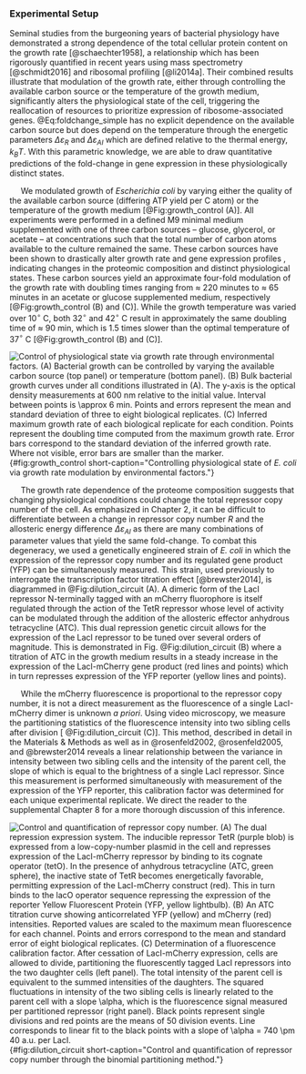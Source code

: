 ### Experimental Setup
Seminal studies from the burgeoning years of bacterial physiology have
demonstrated a strong dependence of the total cellular protein content on the
growth rate [@schaechter1958], a relationship which has been rigorously
quantified in recent years using mass spectrometry [@schmidt2016] and
ribosomal profiling [@li2014a]. Their combined results illustrate that
modulation of the growth rate, either through controlling the available
carbon source or the temperature of the growth medium, significantly alters
the physiological state of the cell, triggering the reallocation of resources
to prioritize expression of ribosome-associated genes. @Eq:foldchange_simple
has no explicit dependence on the available carbon source but does depend on
the temperature through the energetic parameters $\Delta\varepsilon_{R}$ and
$\Delta\varepsilon_{AI}$ which are defined relative to the thermal energy,
$k_BT$. With this parametric knowledge, we are able to draw quantitative
predictions of the fold-change in gene expression in these physiologically
distinct states.

&nbsp;&nbsp;&nbsp;&nbsp;&nbsp;We modulated growth of *Escherichia coli* by
varying either the quality of the available carbon source (differing ATP
yield per C atom) or the temperature of the growth medium
[@Fig:growth_control (A)]. All experiments were performed in a defined M9
minimal medium supplemented with one of three carbon sources – glucose,
glycerol, or acetate – at concentrations such that the total number of carbon
atoms available to the culture remained the same. These carbon sources have
been shown to drastically alter growth rate and gene expression profiles ,
indicating changes in the proteomic composition and distinct physiological
states. These carbon sources yield an approximate four-fold modulation of the
growth rate with doubling times ranging from $\approx$ 220 minutes to
$\approx$ 65 minutes in an acetate or glucose supplemented medium,
respectively [@Fig:growth_control (B) and (C)]. While the growth temperature
was varied over 10$^\circ$ C, both 32$^\circ$ and 42$^\circ$ C result in
approximately the same doubling time of $\approx$ 90 min, which is 1.5 times
slower than the optimal temperature of 37$^\circ$ C [@Fig:growth_control (B)
and (C)\].

![**Control of physiological state via growth rate through environmental
factors.** (A) Bacterial growth can be controlled by varying the available
carbon source (top panel) or temperature (bottom panel). (B) Bulk bacterial
growth curves under all conditions illustrated in (A). The y-axis is the
optical density measurements at 600 nm relative to the initial value.
Interval between points is $\approx$ 6 min. Points and errors represent the
mean and standard deviation of three to eight biological replicates. (C)
Inferred maximum growth rate of each biological replicate for each condition.
Points represent the doubling time computed from the maximum growth rate.
Error bars correspond to the standard deviation of the inferred growth rate.
Where not visible, error bars are smaller than the
marker.](ch4_fig1){#fig:growth_control short-caption="Controlling
physiological state of *E. coli* via growth rate modulation by environmental
factors."}

&nbsp;&nbsp;&nbsp;&nbsp;&nbsp;The growth rate dependence of the proteome
composition suggests that changing physiological conditions could change the
total repressor copy number of the cell. As emphasized in Chapter 2, it can
be difficult to differentiate between a change in repressor copy number $R$
and the allosteric energy difference $\Delta\varepsilon_{AI}$ as there are
many combinations of parameter values that yield the same fold-change. To
combat this degeneracy, we used a genetically engineered strain of *E. coli*
in which the expression of the repressor copy number and its regulated gene
product (YFP) can be simultaneously measured. This strain, used previously to
interrogate the transcription factor titration effect [@brewster2014], is
diagrammed in @Fig:dilution_circuit (A). A dimeric form of the LacI repressor
N-terminally tagged with an mCherry fluorophore is itself regulated through
the action of the TetR repressor whose level of activity can be modulated
through the addition of the allosteric effector anhydrous tetracycline (ATC).
This dual repression genetic circuit allows for the expression of the LacI
repressor to be tuned over several orders of magnitude. This is demonstrated
in Fig. @Fig:dilution_circuit (B) where a titration of ATC in the growth
medium results in a steady increase in the expression of the LacI-mCherry
gene product (red lines and points) which in turn represses expression of the
YFP reporter (yellow lines and points).

&nbsp;&nbsp;&nbsp;&nbsp;&nbsp;While the mCherry fluorescence is proportional
to the repressor copy number, it is not a direct measurement as the
fluorescence of a single LacI-mCherry dimer is unknown *a priori*. Using
video microscopy, we measure the partitioning statistics of the fluorescence
intensity into two sibling cells after division [ @Fig:dilution_circuit (C)].
This method, described in detail in the Materials \& Methods as well as in
@rosenfeld2002, @rosenfeld2005, and @brewster2014 reveals a linear
relationship between the variance in intensity between two sibling cells and
the intensity of the parent cell, the slope of which is equal to the
brightness of a single LacI repressor. Since this measurement is performed
simultaneously with measurement of the expression of the YFP reporter, this
calibration factor was determined for each unique experimental replicate. We
direct the reader to the supplemental Chapter 8 for a more thorough
discussion of this inference.

![**Control and quantification of repressor copy number. (A) The dual
repression expression system.** The inducible repressor TetR (purple blob) is
expressed from a low-copy-number plasmid in the cell and represses expression
of the LacI-mCherry repressor by binding to its cognate operator (tetO). In
the presence of anhydrous tetracycline (ATC, green sphere), the inactive
state of TetR becomes energetically favorable, permitting expression of the
LacI-mCherry construct (red). This in turn binds to the lacO operator
sequence repressing the expression of the reporter Yellow Fluorescent Protein
(YFP, yellow lightbulb). (B) An ATC titration curve showing anticorrelated
YFP (yellow) and mCherry (red) intensities. Reported values are scaled to
the maximum mean fluorescence for each channel. Points and errors correspond
to the mean and standard error of eight biological replicates. (C)
Determination of a fluorescence calibration factor. After cessation of
LacI-mCherry expression, cells are allowed to divide, partitioning the
fluorescently tagged LacI repressors into the two daughter cells (left
panel). The total intensity of the parent cell is equivalent to the summed
intensities of the daughters. The squared fluctuations in intensity of the
two sibling cells is linearly related to the parent cell with a slope $\alpha$,
which is the fluorescence signal measured per partitioned repressor (right
panel). Black points represent single divisions and red points are the means
of 50 division events. Line corresponds to linear fit to the black points
with a slope of $\alpha = 740 \pm 40$ a.u. per LacI.](ch4_fig2){#fig:dilution_circuit
short-caption="Control and quantification of repressor copy number through the
binomial partitioning method."}
